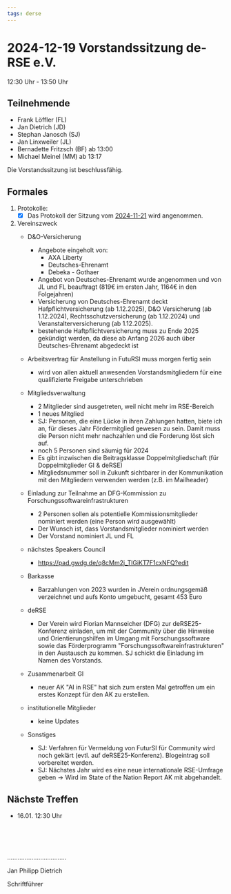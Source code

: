 ```yaml
---
tags: derse
---
```

# 2024-12-19 Vorstandssitzung de-RSE e.V.

12:30 Uhr - 13:50 Uhr

## Teilnehmende

- Frank Löffler (FL)
- Jan Dietrich (JD)
- Stephan Janosch (SJ)
- Jan Linxweiler (JL)
- Bernadette Fritzsch (BF) ab 13:00
- Michael Meinel (MM) ab 13:17

Die Vorstandssitzung ist beschlussfähig.

## Formales

1. Protokolle:
    - [x] Das Protokoll der Sitzung vom [2024-11-21](https://github.com/DE-RSE/protokolle/blob/master/Vorstandssitzungen/2024/Protokoll-Vorstand-deRSE-2024-11-21.md) wird angenommen.

2. Vereinszweck
    - D&O-Versicherung
        - Angebote eingeholt von:
            - AXA Liberty
            - Deutsches-Ehrenamt
            - Debeka - Gothaer
        - Angebot von Deutsches-Ehrenamt wurde angenommen und von JL und FL beauftragt (819€ im ersten Jahr, 1164€ in den Folgejahren)
        - Versicherung von Deutsches-Ehrenamt deckt Hafpflichtversicherung (ab 1.12.2025), D&O Versicherung (ab 1.12.2024), Rechtsschutzversicherung (ab 1.12.2024) und Veranstalterversicherung (ab 1.12.2025).
        - bestehende Haftpflichtversicherung muss zu Ende 2025 gekündigt werden, da diese ab Anfang 2026 auch über Deutsches-Ehrenamt abgedeckt ist
    - Arbeitsvertrag für Anstellung in FutuRSI muss morgen fertig sein
        - wird von allen aktuell anwesenden Vorstandsmitgliedern für eine qualifizierte Freigabe unterschrieben
    - Mitgliedsverwaltung
        - 2 Mitglieder sind ausgetreten, weil nicht mehr im RSE-Bereich 
        - 1 neues Mitglied
        - SJ: Personen, die eine Lücke in ihren Zahlungen hatten, biete ich an, für dieses Jahr Fördermitglied gewesen zu sein. Damit muss die Person nicht mehr nachzahlen und die Forderung löst sich auf.
        - noch 5 Personen sind säumig für 2024
        - Es gibt inzwischen die Beitragsklasse Doppelmitgliedschaft (für Doppelmitglieder GI & deRSE)
        - Mitgliedsnummer soll in Zukunft sichtbarer in der Kommunikation mit den Mitgliedern verwenden werden (z.B. im Mailheader)
    - Einladung zur Teilnahme an DFG-Kommission zu Forschungssoftwareinfrastrukturen
        - 2 Personen sollen als potentielle Kommissionsmitglieder nominiert werden (eine Person wird ausgewählt)
        - Der Wunsch ist, dass Vorstandsmitglieder nominiert werden
        - Der Vorstand nominiert JL und FL
    - nächstes Speakers Council
        - https://pad.gwdg.de/q8cMm2j_TlGiKT7F1cxNFQ?edit
    - Barkasse
        - Barzahlungen von 2023 wurden in JVerein ordnungsgemäß verzeichnet und aufs Konto umgebucht, gesamt 453 Euro
    - deRSE
        - Der Verein wird Florian Mannseicher (DFG) zur deRSE25-Konferenz einladen, um mit der Community über die Hinweise und Orientierungshilfen im Umgang mit Forschungssoftware sowie das Förderprogramm "Forschungssoftwareinfrastrukturen" in den Austausch zu kommen. SJ schickt die Einladung im Namen des Vorstands.
       
    - Zusammenarbeit GI
        - neuer AK "AI in RSE" hat sich zum ersten Mal getroffen um ein erstes Konzept für den AK zu erstellen.

    - institutionelle Mitglieder
        - keine Updates

    - Sonstiges
        - SJ: Verfahren für Vermeldung von FuturSI für Community wird noch geklärt (evtl. auf deRSE25-Konferenz). Blogeintrag soll vorbereitet werden.
        - SJ: Nächstes Jahr wird es eine neue internationale RSE-Umfrage geben -> Wird im State of the Nation Report AK mit abgehandelt. 

## Nächste Treffen

- 16.01. 12:30 Uhr

<br />
<br />
<br />

..................................

Jan Philipp Dietrich

Schriftführer

